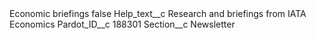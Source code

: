 <?xml version="1.0" encoding="UTF-8"?>
<CustomMetadata xmlns="http://soap.sforce.com/2006/04/metadata" xmlns:xsi="http://www.w3.org/2001/XMLSchema-instance" xmlns:xsd="http://www.w3.org/2001/XMLSchema">
    <label>Economic briefings</label>
    <protected>false</protected>
    <values>
        <field>Help_text__c</field>
        <value xsi:type="xsd:string">Research and briefings from IATA Economics</value>
    </values>
    <values>
        <field>Pardot_ID__c</field>
        <value xsi:type="xsd:string">188301</value>
    </values>
    <values>
        <field>Section__c</field>
        <value xsi:type="xsd:string">Newsletter</value>
    </values>
</CustomMetadata>
